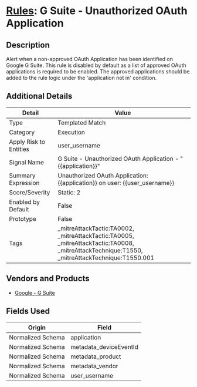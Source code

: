 # [Rules](README.md): G Suite - Unauthorized OAuth Application

## Description
Alert when a non-approved OAuth Application has been identified on Google G Suite. This rule is disabled by default as a list of approved OAuth applications is required to be enabled. The approved applications should be added to the rule logic under the 'application not in' condition.

## Additional Details
|Detail|Value|
|----|----|
|Type|Templated Match|
|Category|Execution|
|Apply Risk to Entities|user_username|
|Signal Name|G Suite - Unauthorized OAuth Application - "{{application}}"|
|Summary Expression|Unauthorized OAuth Application: {{application}} on user: {{user_username}}|
|Score/Severity|Static: 2|
|Enabled by Default|False|
|Prototype|False|
|Tags|_mitreAttackTactic:TA0002, _mitreAttackTactic:TA0005, _mitreAttackTactic:TA0008, _mitreAttackTechnique:T1550, _mitreAttackTechnique:T1550.001|
## Vendors and Products
- [Google - G Suite](../products/e73cd65a-7a4b-4ce9-9d73-e5d9c824c214.md)


## Fields Used

|Origin|Field|
|----|----|
|Normalized Schema|application|
|Normalized Schema|metadata_deviceEventId|
|Normalized Schema|metadata_product|
|Normalized Schema|metadata_vendor|
|Normalized Schema|user_username|


